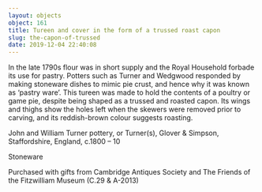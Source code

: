 ```yaml
---
layout: objects
object: 161
title: Tureen and cover in the form of a trussed roast capon
slug: the-capon-of-trussed
date: 2019-12-04 22:40:08
---
```

In the late 1790s flour was in short supply and the Royal Household forbade its use for  pastry. Potters such as Turner and Wedgwood responded by making stoneware dishes to mimic pie crust, and hence why it was known as ‘pastry ware’. This tureen was made to hold the contents of a poultry or game pie, despite being shaped as a trussed and roasted capon.  Its wings and thighs show the holes left when  the skewers were removed prior to carving, and its reddish-brown colour suggests roasting.  

John and William Turner pottery, or Turner(s), Glover &amp; Simpson, Staffordshire, England, c.1800 – 10

Stoneware  

Purchased with gifts from Cambridge Antiques Society and The Friends of the Fitzwilliam Museum (C.29 &amp; A-2013)
